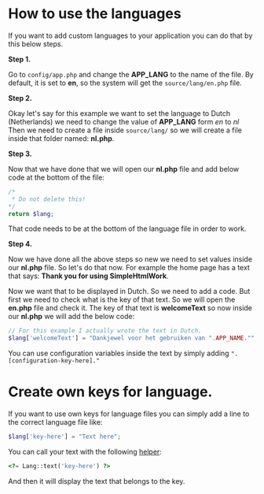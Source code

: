 # How to use the languages

If you want to add custom languages to your application you can do that by this below steps.

**Step 1.** <br>

Go to `config/app.php` and change the **APP_LANG** to the name of the file. 
By default, it is set to **en**, so the system will get the `source/lang/en.php` file.<br>

**Step 2.** <br>

Okay let's say for this example we want to set the language to Dutch (Netherlands) we need to change the value of **APP_LANG** form *en* to *nl*
Then we need to create a file inside `source/lang/` so we will create a file inside that folder named: **nl.php**.

**Step 3.** <br>

Now that we have done that we will open our **nl.php** file and add below code at the bottom of the file:

```php
/*
 * Do not delete this!
*/
return $lang;
```

That code needs to be at the bottom of the language file in order to work.

**Step 4.** <br>

Now we have done all the above steps so new we need to set values inside our **nl.php** file. So let's do that now.
For example the home page has a text that says: **Thank you for using SimpleHtmlWork**. 

Now we want that to be displayed in Dutch.
So we need to add a code. But first we need to check what is the key of that text. So we will open the **en.php** file and check it.
The key of that text is **welcomeText** so now inside our **nl.php** we will add the below code:

```php
// For this example I actually wrote the text in Dutch.
$lang['welcomeText'] = "Dankjewel voor het gebruiken van ".APP_NAME."";
```

You can use configuration variables inside the text by simply adding `".[configuration-key-here]."`

# Create own keys for language.

If you want to use own keys for language files you can simply add a line to the correct language file like:

```php
$lang['key-here'] = "Text here";
```

You can call your text with the following [helper](helpers.md):
```php
<?= Lang::text('key-here') ?>
```

And then it will display the text that belongs to the key.
